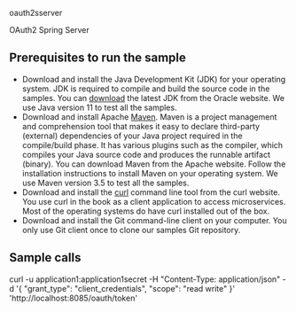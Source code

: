 oauth2sserver

OAuth2 Spring Server

## Prerequisites to run the sample

* Download and install the Java Development Kit (JDK) for your operating system. JDK is required to compile and build the source code in the samples. You can [download](http://www.oracle.com/technetwork/java/javase/downloads/index.html) the latest JDK from the Oracle website.  We use Java version 11 to test all the samples.
* Download and install Apache [Maven](https://maven.apache.org/install.html). Maven is a project management and comprehension tool that makes it easy to declare third-party (external) dependencies of your Java project required in the compile/build phase. It has various plugins such as the compiler, which compiles your Java source code and produces the runnable artifact (binary). You can download Maven from the Apache website.  Follow the installation instructions  to install Maven on your operating system. We use Maven version 3.5 to test all the samples.
* Download and install the [curl](https://curl.haxx.se/download.html) command line tool from the curl website.  You use curl in the book as a client application to access microservices. Most of the operating systems do have curl installed out of the box.
* Download and install the Git command-line client on your computer. You only use Git client once to clone our samples Git repository. 

## Sample calls

curl -u application1:application1secret -H "Content-Type: application/json" -d '{ "grant_type": "client_credentials", "scope": "read write" }' 'http://localhost:8085/oauth/token'

